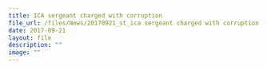```yaml
---
title: ICA sergeant charged with corruption
file_url: /files/News/20170921_st_ica sergeant charged with corruption.pdf
date: 2017-09-21
layout: file
description: ""
image: ""
---
```

